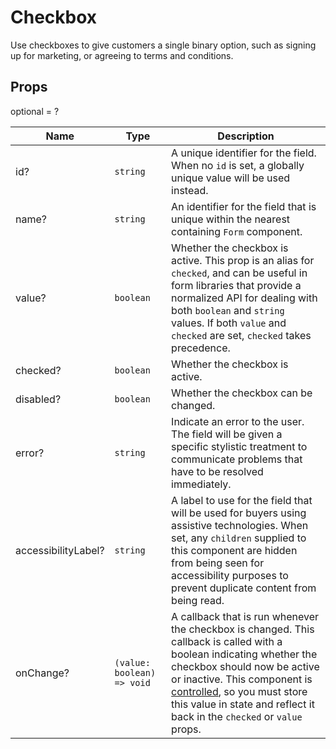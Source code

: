 # Checkbox

Use checkboxes to give customers a single binary option, such as signing up for marketing, or agreeing to terms and conditions.

## Props

optional = ?

| Name                | Type                                  | Description                                                                                                                                                                                                                                                                                                                                               |
| ------------------- | ------------------------------------- | --------------------------------------------------------------------------------------------------------------------------------------------------------------------------------------------------------------------------------------------------------------------------------------------------------------------------------------------------------- |
| id?                 | <code>string</code>                   | A unique identifier for the field. When no `id` is set, a globally unique value will be used instead.                                                                                                                                                                                                                                                     |
| name?               | <code>string</code>                   | An identifier for the field that is unique within the nearest containing `Form` component.                                                                                                                                                                                                                                                                |
| value?              | <code>boolean</code>                  | Whether the checkbox is active. This prop is an alias for `checked`, and can be useful in form libraries that provide a normalized API for dealing with both `boolean` and `string` values. If both `value` and `checked` are set, `checked` takes precedence.                                                                                            |
| checked?            | <code>boolean</code>                  | Whether the checkbox is active.                                                                                                                                                                                                                                                                                                                           |
| disabled?           | <code>boolean</code>                  | Whether the checkbox can be changed.                                                                                                                                                                                                                                                                                                                      |
| error?              | <code>string</code>                   | Indicate an error to the user. The field will be given a specific stylistic treatment to communicate problems that have to be resolved immediately.                                                                                                                                                                                                       |
| accessibilityLabel? | <code>string</code>                   | A label to use for the field that will be used for buyers using assistive technologies. When set, any `children` supplied to this component are hidden from being seen for accessibility purposes to prevent duplicate content from being read.                                                                                                           |
| onChange?           | <code>(value: boolean) => void</code> | A callback that is run whenever the checkbox is changed. This callback is called with a boolean indicating whether the checkbox should now be active or inactive. This component is [controlled](https://reactjs.org/docs/forms.html#controlled-components), so you must store this value in state and reflect it back in the `checked` or `value` props. |
